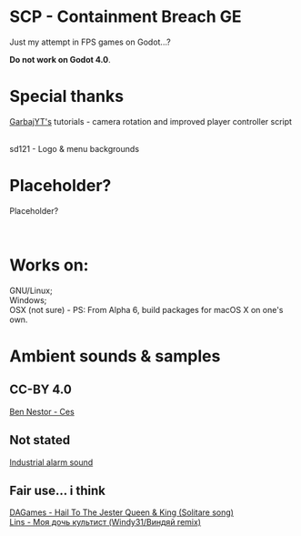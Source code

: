 # SCP - Containment Breach GE
Just my attempt in FPS games on Godot...?

**Do not work on Godot 4.0**.
<br>

# Special thanks
[GarbajYT's](https://github.com/GarbajYT) tutorials - camera rotation and improved player controller script

<br>
sd121 - Logo & menu backgrounds


<br>

# Placeholder?
Placeholder?

<br>

# Works on:
GNU/Linux;
<br>
Windows;
<br>
OSX (not sure) - PS: From Alpha 6, build packages for macOS X on one's own.
# Ambient sounds & samples
## CC-BY 4.0
[Ben Nestor - Ces](https://freemusicarchive.org/music/ben-nestor/single/ces)
## Not stated
[Industrial alarm sound](https://wav-library.net/sounds/signal/promyshlennyj_signal_trevogi_zvuk_mp3_skachat/80-1-0-15028)
## Fair use... i think
[DAGames - Hail To The Jester Queen & King (Solitare song)](https://youtu.be/QMWBBEYkwhc)
<br>
[Lins - Моя дочь культист (Windy31/Виндяй remix)](https://youtu.be/nVZX3jiBJBY)
